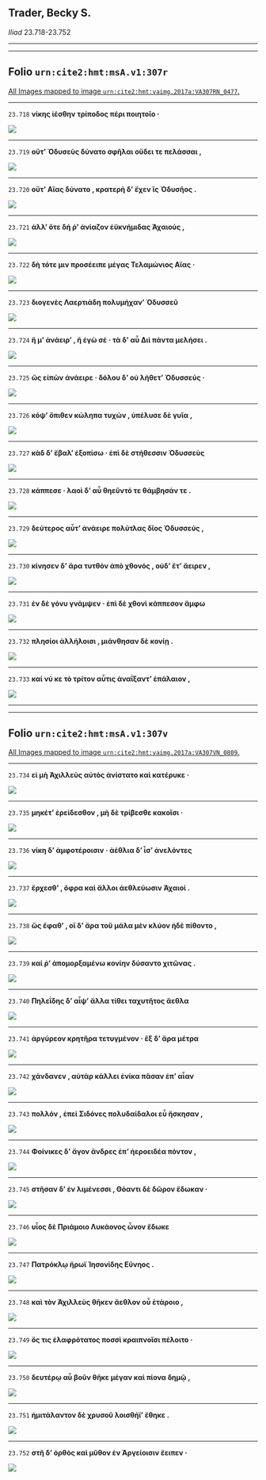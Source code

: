 ## Trader, Becky S.

*Iliad* 23.718-23.752

---

---

## **Folio `urn:cite2:hmt:msA.v1:307r`**



[All Images mapped to image `urn:cite2:hmt:vaimg.2017a:VA307RN_0477`.](http://www.homermultitext.org/ict2/index.html?urn=urn:cite2:hmt:vaimg.2017a:VA307RN_0477@0.2104,0.3885,0.3801,0.01840&urn=urn:cite2:hmt:vaimg.2017a:VA307RN_0477@0.2104,0.4043,0.4431,0.02296&urn=urn:cite2:hmt:vaimg.2017a:VA307RN_0477@0.2098,0.4213,0.4298,0.02559&urn=urn:cite2:hmt:vaimg.2017a:VA307RN_0477@0.2091,0.4430,0.4298,0.02559&urn=urn:cite2:hmt:vaimg.2017a:VA307RN_0477@0.2133,0.4604,0.4488,0.02254&urn=urn:cite2:hmt:vaimg.2017a:VA307RN_0477@0.2089,0.4776,0.4215,0.03015&urn=urn:cite2:hmt:vaimg.2017a:VA307RN_0477@0.2159,0.4979,0.4458,0.02393&urn=urn:cite2:hmt:vaimg.2017a:VA307RN_0477@0.2124,0.5154,0.4468,0.02462&urn=urn:cite2:hmt:vaimg.2017a:VA307RN_0477@0.2098,0.5342,0.4493,0.02656&urn=urn:cite2:hmt:vaimg.2017a:VA307RN_0477@0.2196,0.5550,0.4366,0.02642&urn=urn:cite2:hmt:vaimg.2017a:VA307RN_0477@0.2141,0.5729,0.4132,0.03071&urn=urn:cite2:hmt:vaimg.2017a:VA307RN_0477@0.2071,0.5924,0.4759,0.02697&urn=urn:cite2:hmt:vaimg.2017a:VA307RN_0477@0.2187,0.6101,0.4480,0.02683&urn=urn:cite2:hmt:vaimg.2017a:VA307RN_0477@0.2179,0.6300,0.4480,0.02932&urn=urn:cite2:hmt:vaimg.2017a:VA307RN_0477@0.2154,0.6512,0.4381,0.02739&urn=urn:cite2:hmt:vaimg.2017a:VA307RN_0477@0.2155,0.6664,0.4521,0.03679)

---- 

 `23.718`  **νίκης ἱέσθην τρίποδος πέρι ποιητοῖο ·** 

 <a href="http://www.homermultitext.org/ict2/index.html?urn=urn:cite2:hmt:vaimg.2017a:VA307RN_0477@0.2104,0.3885,0.3801,0.01840"><img src="http://beta.hpcc.uh.edu/scs/image/500/500/urn:cite2:hmt:vaimg.2017a:VA307RN_0477@0.2104,0.3885,0.3801,0.01840"/></a> 

---- 

 `23.719`  **οὔτʼ Ὀδυσεὺς δύνατο σφῆλαι οὔδει τε πελάσσαι ,** 

 <a href="http://www.homermultitext.org/ict2/index.html?urn=urn:cite2:hmt:vaimg.2017a:VA307RN_0477@0.2104,0.4043,0.4431,0.02296"><img src="http://beta.hpcc.uh.edu/scs/image/500/500/urn:cite2:hmt:vaimg.2017a:VA307RN_0477@0.2104,0.4043,0.4431,0.02296"/></a> 

---- 

 `23.720`  **οὔτʼ Αἴας δύνατο , κρατερὴ δʼ ἔχεν ἲς Ὀδυσῆος .** 

 <a href="http://www.homermultitext.org/ict2/index.html?urn=urn:cite2:hmt:vaimg.2017a:VA307RN_0477@0.2098,0.4213,0.4298,0.02559"><img src="http://beta.hpcc.uh.edu/scs/image/500/500/urn:cite2:hmt:vaimg.2017a:VA307RN_0477@0.2098,0.4213,0.4298,0.02559"/></a> 

---- 

 `23.721`  **ἀλλʼ ὅτε δή ῥʼ ἀνίαζον ἐϋκνήμιδας Ἀχαιούς ,** 

 <a href="http://www.homermultitext.org/ict2/index.html?urn=urn:cite2:hmt:vaimg.2017a:VA307RN_0477@0.2091,0.4430,0.4298,0.02559"><img src="http://beta.hpcc.uh.edu/scs/image/500/500/urn:cite2:hmt:vaimg.2017a:VA307RN_0477@0.2091,0.4430,0.4298,0.02559"/></a> 

---- 

 `23.722`  **δὴ τότε μιν προσέειπε μέγας Τελαμώνιος Αἴας ·** 

 <a href="http://www.homermultitext.org/ict2/index.html?urn=urn:cite2:hmt:vaimg.2017a:VA307RN_0477@0.2133,0.4604,0.4488,0.02254"><img src="http://beta.hpcc.uh.edu/scs/image/500/500/urn:cite2:hmt:vaimg.2017a:VA307RN_0477@0.2133,0.4604,0.4488,0.02254"/></a> 

---- 

 `23.723`  **διογενὲς Λαερτιάδη πολυμήχανʼ Ὀδυσσεῦ** 

 <a href="http://www.homermultitext.org/ict2/index.html?urn=urn:cite2:hmt:vaimg.2017a:VA307RN_0477@0.2089,0.4776,0.4215,0.03015"><img src="http://beta.hpcc.uh.edu/scs/image/500/500/urn:cite2:hmt:vaimg.2017a:VA307RN_0477@0.2089,0.4776,0.4215,0.03015"/></a> 

---- 

 `23.724`  **ἤ μʼ ἀνάειρʼ , ἢ ἐγὼ σέ · τὰ δʼ αὖ Διὶ πάντα μελήσει .** 

 <a href="http://www.homermultitext.org/ict2/index.html?urn=urn:cite2:hmt:vaimg.2017a:VA307RN_0477@0.2159,0.4979,0.4458,0.02393"><img src="http://beta.hpcc.uh.edu/scs/image/500/500/urn:cite2:hmt:vaimg.2017a:VA307RN_0477@0.2159,0.4979,0.4458,0.02393"/></a> 

---- 

 `23.725`  **ὣς εἰπὼν ἀνάειρε · δόλου δʼ οὐ λήθετʼ Ὀδυσσεύς ·** 

 <a href="http://www.homermultitext.org/ict2/index.html?urn=urn:cite2:hmt:vaimg.2017a:VA307RN_0477@0.2124,0.5154,0.4468,0.02462"><img src="http://beta.hpcc.uh.edu/scs/image/500/500/urn:cite2:hmt:vaimg.2017a:VA307RN_0477@0.2124,0.5154,0.4468,0.02462"/></a> 

---- 

 `23.726`  **κόψʼ ὄπιθεν κώληπα τυχών , ὑπέλυσε δὲ γυῖα ,** 

 <a href="http://www.homermultitext.org/ict2/index.html?urn=urn:cite2:hmt:vaimg.2017a:VA307RN_0477@0.2098,0.5342,0.4493,0.02656"><img src="http://beta.hpcc.uh.edu/scs/image/500/500/urn:cite2:hmt:vaimg.2017a:VA307RN_0477@0.2098,0.5342,0.4493,0.02656"/></a> 

---- 

 `23.727`  **κὰδ δʼ ἔβαλʼ ἐξοπίσω · ἐπὶ δὲ στήθεσσιν Ὀδυσσεὺς** 

 <a href="http://www.homermultitext.org/ict2/index.html?urn=urn:cite2:hmt:vaimg.2017a:VA307RN_0477@0.2196,0.5550,0.4366,0.02642"><img src="http://beta.hpcc.uh.edu/scs/image/500/500/urn:cite2:hmt:vaimg.2017a:VA307RN_0477@0.2196,0.5550,0.4366,0.02642"/></a> 

---- 

 `23.728`  **κάππεσε · λαοὶ δʼ αὖ θηεῦντό τε θάμβησάν τε .** 

 <a href="http://www.homermultitext.org/ict2/index.html?urn=urn:cite2:hmt:vaimg.2017a:VA307RN_0477@0.2141,0.5729,0.4132,0.03071"><img src="http://beta.hpcc.uh.edu/scs/image/500/500/urn:cite2:hmt:vaimg.2017a:VA307RN_0477@0.2141,0.5729,0.4132,0.03071"/></a> 

---- 

 `23.729`  **δεύτερος αὖτʼ ἀνάειρε πολύτλας δῖος Ὀδυσσεύς ,** 

 <a href="http://www.homermultitext.org/ict2/index.html?urn=urn:cite2:hmt:vaimg.2017a:VA307RN_0477@0.2071,0.5924,0.4759,0.02697"><img src="http://beta.hpcc.uh.edu/scs/image/500/500/urn:cite2:hmt:vaimg.2017a:VA307RN_0477@0.2071,0.5924,0.4759,0.02697"/></a> 

---- 

 `23.730`  **κίνησεν δʼ ἄρα τυτθὸν ἀπὸ χθονός , οὐδʼ ἔτʼ ἄειρεν ,** 

 <a href="http://www.homermultitext.org/ict2/index.html?urn=urn:cite2:hmt:vaimg.2017a:VA307RN_0477@0.2187,0.6101,0.4480,0.02683"><img src="http://beta.hpcc.uh.edu/scs/image/500/500/urn:cite2:hmt:vaimg.2017a:VA307RN_0477@0.2187,0.6101,0.4480,0.02683"/></a> 

---- 

 `23.731`  **ἐν δὲ γόνυ γνάμψεν · ἐπὶ δὲ χθονὶ κάππεσον ἄμφω** 

 <a href="http://www.homermultitext.org/ict2/index.html?urn=urn:cite2:hmt:vaimg.2017a:VA307RN_0477@0.2179,0.6300,0.4480,0.02932"><img src="http://beta.hpcc.uh.edu/scs/image/500/500/urn:cite2:hmt:vaimg.2017a:VA307RN_0477@0.2179,0.6300,0.4480,0.02932"/></a> 

---- 

 `23.732`  **πλησίοι ἀλλήλοισι , μιάνθησαν δὲ κονίῃ .** 

 <a href="http://www.homermultitext.org/ict2/index.html?urn=urn:cite2:hmt:vaimg.2017a:VA307RN_0477@0.2154,0.6512,0.4381,0.02739"><img src="http://beta.hpcc.uh.edu/scs/image/500/500/urn:cite2:hmt:vaimg.2017a:VA307RN_0477@0.2154,0.6512,0.4381,0.02739"/></a> 

---- 

 `23.733`  **καί νύ κε τὸ τρίτον αὖτις ἀναΐξαντʼ ἐπάλαιον ,** 

 <a href="http://www.homermultitext.org/ict2/index.html?urn=urn:cite2:hmt:vaimg.2017a:VA307RN_0477@0.2155,0.6664,0.4521,0.03679"><img src="http://beta.hpcc.uh.edu/scs/image/500/500/urn:cite2:hmt:vaimg.2017a:VA307RN_0477@0.2155,0.6664,0.4521,0.03679"/></a> 

---

---

## **Folio `urn:cite2:hmt:msA.v1:307v`**



[All Images mapped to image `urn:cite2:hmt:vaimg.2017a:VA307VN_0809`.](http://www.homermultitext.org/ict2/index.html?urn=urn:cite2:hmt:vaimg.2017a:VA307VN_0809@0.4880,0.2419,0.4134,0.02656&urn=urn:cite2:hmt:vaimg.2017a:VA307VN_0809@0.4880,0.2607,0.4134,0.02545&urn=urn:cite2:hmt:vaimg.2017a:VA307VN_0809@0.4880,0.2607,0.4134,0.02545&urn=urn:cite2:hmt:vaimg.2017a:VA307VN_0809@0.4880,0.3017,0.4134,0.02434&urn=urn:cite2:hmt:vaimg.2017a:VA307VN_0809@0.4880,0.3183,0.4340,0.02490&urn=urn:cite2:hmt:vaimg.2017a:VA307VN_0809@0.4880,0.3353,0.4340,0.02766&urn=urn:cite2:hmt:vaimg.2017a:VA307VN_0809@0.4891,0.3544,0.4193,0.02656&urn=urn:cite2:hmt:vaimg.2017a:VA307VN_0809@0.4891,0.3770,0.4274,0.02434&urn=urn:cite2:hmt:vaimg.2017a:VA307VN_0809@0.4891,0.3959,0.4274,0.02766&urn=urn:cite2:hmt:vaimg.2017a:VA307VN_0809@0.4891,0.4141,0.4274,0.02545&urn=urn:cite2:hmt:vaimg.2017a:VA307VN_0809@0.4891,0.4333,0.4274,0.02600&urn=urn:cite2:hmt:vaimg.2017a:VA307VN_0809@0.4891,0.4538,0.4274,0.02379&urn=urn:cite2:hmt:vaimg.2017a:VA307VN_0809@0.4891,0.4726,0.3841,0.02434&urn=urn:cite2:hmt:vaimg.2017a:VA307VN_0809@0.4891,0.4909,0.3841,0.02434&urn=urn:cite2:hmt:vaimg.2017a:VA307VN_0809@0.4891,0.5112,0.3841,0.02379&urn=urn:cite2:hmt:vaimg.2017a:VA307VN_0809@0.4891,0.5296,0.4070,0.02545&urn=urn:cite2:hmt:vaimg.2017a:VA307VN_0809@0.4838,0.5473,0.4169,0.02379&urn=urn:cite2:hmt:vaimg.2017a:VA307VN_0809@0.4838,0.5663,0.3841,0.02545&urn=urn:cite2:hmt:vaimg.2017a:VA307VN_0809@0.4838,0.5859,0.4132,0.02490)

---- 

 `23.734`  **εἰ μὴ Ἀχιλλεὺς αὐτὸς ἀνίστατο καὶ κατέρυκε ·** 

 <a href="http://www.homermultitext.org/ict2/index.html?urn=urn:cite2:hmt:vaimg.2017a:VA307VN_0809@0.4880,0.2419,0.4134,0.02656"><img src="http://beta.hpcc.uh.edu/scs/image/500/500/urn:cite2:hmt:vaimg.2017a:VA307VN_0809@0.4880,0.2419,0.4134,0.02656"/></a> 

---- 

 `23.735`  **μηκέτʼ ἐρείδεσθον , μὴ δὲ τρίβεσθε κακοῖσι ·** 

 <a href="http://www.homermultitext.org/ict2/index.html?urn=urn:cite2:hmt:vaimg.2017a:VA307VN_0809@0.4880,0.2607,0.4134,0.02545"><img src="http://beta.hpcc.uh.edu/scs/image/500/500/urn:cite2:hmt:vaimg.2017a:VA307VN_0809@0.4880,0.2607,0.4134,0.02545"/></a> 

---- 

 `23.736`  **νίκη δʼ ἀμφοτέροισιν · ἀέθλια δʼ ἶσʼ ἀνελόντες** 

 <a href="http://www.homermultitext.org/ict2/index.html?urn=urn:cite2:hmt:vaimg.2017a:VA307VN_0809@0.4880,0.2607,0.4134,0.02545"><img src="http://beta.hpcc.uh.edu/scs/image/500/500/urn:cite2:hmt:vaimg.2017a:VA307VN_0809@0.4880,0.2607,0.4134,0.02545"/></a> 

---- 

 `23.737`  **ἔρχεσθʼ , ὄφρα καὶ ἄλλοι ἀεθλεύωσιν Ἀχαιοί .** 

 <a href="http://www.homermultitext.org/ict2/index.html?urn=urn:cite2:hmt:vaimg.2017a:VA307VN_0809@0.4880,0.3017,0.4134,0.02434"><img src="http://beta.hpcc.uh.edu/scs/image/500/500/urn:cite2:hmt:vaimg.2017a:VA307VN_0809@0.4880,0.3017,0.4134,0.02434"/></a> 

---- 

 `23.738`  **ὣς ἔφαθʼ , οἳ δʼ ἄρα τοῦ μάλα μὲν κλύον ἠδὲ πίθοντο ,** 

 <a href="http://www.homermultitext.org/ict2/index.html?urn=urn:cite2:hmt:vaimg.2017a:VA307VN_0809@0.4880,0.3183,0.4340,0.02490"><img src="http://beta.hpcc.uh.edu/scs/image/500/500/urn:cite2:hmt:vaimg.2017a:VA307VN_0809@0.4880,0.3183,0.4340,0.02490"/></a> 

---- 

 `23.739`  **καί ῥʼ ἀπομορξαμένω κονίην δύσαντο χιτῶνας .** 

 <a href="http://www.homermultitext.org/ict2/index.html?urn=urn:cite2:hmt:vaimg.2017a:VA307VN_0809@0.4880,0.3353,0.4340,0.02766"><img src="http://beta.hpcc.uh.edu/scs/image/500/500/urn:cite2:hmt:vaimg.2017a:VA307VN_0809@0.4880,0.3353,0.4340,0.02766"/></a> 

---- 

 `23.740`  **Πηλεΐδης δʼ αἶψʼ ἄλλα τίθει ταχυτῆτος ἄεθλα** 

 <a href="http://www.homermultitext.org/ict2/index.html?urn=urn:cite2:hmt:vaimg.2017a:VA307VN_0809@0.4891,0.3544,0.4193,0.02656"><img src="http://beta.hpcc.uh.edu/scs/image/500/500/urn:cite2:hmt:vaimg.2017a:VA307VN_0809@0.4891,0.3544,0.4193,0.02656"/></a> 

---- 

 `23.741`  **ἀργύρεον κρητῆρα τετυγμένον · ἓξ δʼ ἄρα μέτρα** 

 <a href="http://www.homermultitext.org/ict2/index.html?urn=urn:cite2:hmt:vaimg.2017a:VA307VN_0809@0.4891,0.3770,0.4274,0.02434"><img src="http://beta.hpcc.uh.edu/scs/image/500/500/urn:cite2:hmt:vaimg.2017a:VA307VN_0809@0.4891,0.3770,0.4274,0.02434"/></a> 

---- 

 `23.742`  **χάνδανεν , αὐτὰρ κάλλει ἐνίκα πᾶσαν ἐπʼ αἶαν** 

 <a href="http://www.homermultitext.org/ict2/index.html?urn=urn:cite2:hmt:vaimg.2017a:VA307VN_0809@0.4891,0.3959,0.4274,0.02766"><img src="http://beta.hpcc.uh.edu/scs/image/500/500/urn:cite2:hmt:vaimg.2017a:VA307VN_0809@0.4891,0.3959,0.4274,0.02766"/></a> 

---- 

 `23.743`  **πολλόν , ἐπεὶ Σιδόνες πολυδαίδαλοι εὖ ἤσκησαν ,** 

 <a href="http://www.homermultitext.org/ict2/index.html?urn=urn:cite2:hmt:vaimg.2017a:VA307VN_0809@0.4891,0.4141,0.4274,0.02545"><img src="http://beta.hpcc.uh.edu/scs/image/500/500/urn:cite2:hmt:vaimg.2017a:VA307VN_0809@0.4891,0.4141,0.4274,0.02545"/></a> 

---- 

 `23.744`  **Φοίνικες δʼ ἄγον ἄνδρες ἐπʼ ἠεροειδέα πόντον ,** 

 <a href="http://www.homermultitext.org/ict2/index.html?urn=urn:cite2:hmt:vaimg.2017a:VA307VN_0809@0.4891,0.4333,0.4274,0.02600"><img src="http://beta.hpcc.uh.edu/scs/image/500/500/urn:cite2:hmt:vaimg.2017a:VA307VN_0809@0.4891,0.4333,0.4274,0.02600"/></a> 

---- 

 `23.745`  **στῆσαν δʼ ἐν λιμένεσσι , Θόαντι δὲ δῶρον ἔδωκαν ·** 

 <a href="http://www.homermultitext.org/ict2/index.html?urn=urn:cite2:hmt:vaimg.2017a:VA307VN_0809@0.4891,0.4538,0.4274,0.02379"><img src="http://beta.hpcc.uh.edu/scs/image/500/500/urn:cite2:hmt:vaimg.2017a:VA307VN_0809@0.4891,0.4538,0.4274,0.02379"/></a> 

---- 

 `23.746`  **υἷος δὲ Πριάμοιο Λυκάονος ὦνον ἔδωκε** 

 <a href="http://www.homermultitext.org/ict2/index.html?urn=urn:cite2:hmt:vaimg.2017a:VA307VN_0809@0.4891,0.4726,0.3841,0.02434"><img src="http://beta.hpcc.uh.edu/scs/image/500/500/urn:cite2:hmt:vaimg.2017a:VA307VN_0809@0.4891,0.4726,0.3841,0.02434"/></a> 

---- 

 `23.747`  **Πατρόκλῳ ἥρωϊ Ἰησονίδης Εὔνηος .** 

 <a href="http://www.homermultitext.org/ict2/index.html?urn=urn:cite2:hmt:vaimg.2017a:VA307VN_0809@0.4891,0.4909,0.3841,0.02434"><img src="http://beta.hpcc.uh.edu/scs/image/500/500/urn:cite2:hmt:vaimg.2017a:VA307VN_0809@0.4891,0.4909,0.3841,0.02434"/></a> 

---- 

 `23.748`  **καὶ τὸν Ἀχιλλεὺς θῆκεν ἄεθλον οὗ ἑτάροιο ,** 

 <a href="http://www.homermultitext.org/ict2/index.html?urn=urn:cite2:hmt:vaimg.2017a:VA307VN_0809@0.4891,0.5112,0.3841,0.02379"><img src="http://beta.hpcc.uh.edu/scs/image/500/500/urn:cite2:hmt:vaimg.2017a:VA307VN_0809@0.4891,0.5112,0.3841,0.02379"/></a> 

---- 

 `23.749`  **ὅς τις ἐλαφρότατος ποσσὶ κραιπνοῖσι πέλοιτο ·** 

 <a href="http://www.homermultitext.org/ict2/index.html?urn=urn:cite2:hmt:vaimg.2017a:VA307VN_0809@0.4891,0.5296,0.4070,0.02545"><img src="http://beta.hpcc.uh.edu/scs/image/500/500/urn:cite2:hmt:vaimg.2017a:VA307VN_0809@0.4891,0.5296,0.4070,0.02545"/></a> 

---- 

 `23.750`  **δευτέρῳ αὖ βοῦν θῆκε μέγαν καὶ πίονα δημῷ ,** 

 <a href="http://www.homermultitext.org/ict2/index.html?urn=urn:cite2:hmt:vaimg.2017a:VA307VN_0809@0.4838,0.5473,0.4169,0.02379"><img src="http://beta.hpcc.uh.edu/scs/image/500/500/urn:cite2:hmt:vaimg.2017a:VA307VN_0809@0.4838,0.5473,0.4169,0.02379"/></a> 

---- 

 `23.751`  **ἡμιτάλαντον δὲ χρυσοῦ λοισθήϊʼ ἔθηκε .** 

 <a href="http://www.homermultitext.org/ict2/index.html?urn=urn:cite2:hmt:vaimg.2017a:VA307VN_0809@0.4838,0.5663,0.3841,0.02545"><img src="http://beta.hpcc.uh.edu/scs/image/500/500/urn:cite2:hmt:vaimg.2017a:VA307VN_0809@0.4838,0.5663,0.3841,0.02545"/></a> 

---- 

 `23.752`  **στῆ δʼ ὀρθὸς καὶ μῦθον ἐν Ἀργείοισιν ἔειπεν ·** 

 <a href="http://www.homermultitext.org/ict2/index.html?urn=urn:cite2:hmt:vaimg.2017a:VA307VN_0809@0.4838,0.5859,0.4132,0.02490"><img src="http://beta.hpcc.uh.edu/scs/image/500/500/urn:cite2:hmt:vaimg.2017a:VA307VN_0809@0.4838,0.5859,0.4132,0.02490"/></a> 